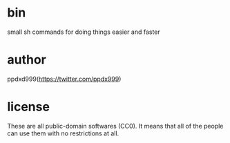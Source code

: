 # bin
small sh commands for doing things easier and faster

# author
ppdxd999(https://twitter.com/ppdx999)

# license
These are all public-domain softwares (CC0).
It means that all of the people can use them with no restrictions at all.
